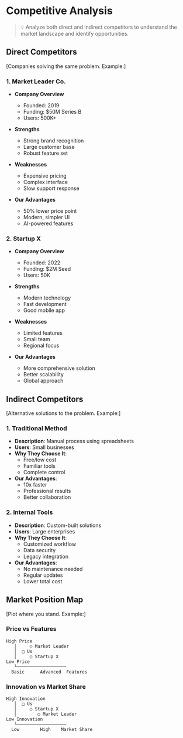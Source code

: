 # Competitive Analysis

> 💡 Analyze both direct and indirect competitors to understand the market landscape and identify opportunities.

## Direct Competitors
[Companies solving the same problem. Example:]

### 1. Market Leader Co.
- **Company Overview**
  - Founded: 2019
  - Funding: $50M Series B
  - Users: 500K+

- **Strengths**
  - Strong brand recognition
  - Large customer base
  - Robust feature set

- **Weaknesses**
  - Expensive pricing
  - Complex interface
  - Slow support response

- **Our Advantages**
  - 50% lower price point
  - Modern, simpler UI
  - AI-powered features

### 2. Startup X
- **Company Overview**
  - Founded: 2022
  - Funding: $2M Seed
  - Users: 50K

- **Strengths**
  - Modern technology
  - Fast development
  - Good mobile app

- **Weaknesses**
  - Limited features
  - Small team
  - Regional focus

- **Our Advantages**
  - More comprehensive solution
  - Better scalability
  - Global approach

## Indirect Competitors
[Alternative solutions to the problem. Example:]

### 1. Traditional Method
- **Description**: Manual process using spreadsheets
- **Users**: Small businesses
- **Why They Choose It**: 
  - Free/low cost
  - Familiar tools
  - Complete control
- **Our Advantages**:
  - 10x faster
  - Professional results
  - Better collaboration

### 2. Internal Tools
- **Description**: Custom-built solutions
- **Users**: Large enterprises
- **Why They Choose It**:
  - Customized workflow
  - Data security
  - Legacy integration
- **Our Advantages**:
  - No maintenance needed
  - Regular updates
  - Lower total cost

## Market Position Map
[Plot where you stand. Example:]

### Price vs Features
```
High Price
   │     ○ Market Leader
   │  □ Us    
   │     ○ Startup X
Low Price
   └───────────────────
  Basic      Advanced  Features
```

### Innovation vs Market Share
```
High Innovation
   │  □ Us    
   │     ○ Startup X
   │        ○ Market Leader
Low Innovation
   └───────────────────
  Low        High    Market Share
```
